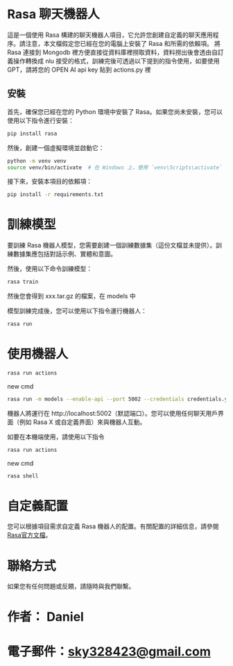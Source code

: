 # Rasa 聊天機器人

這是一個使用 Rasa 構建的聊天機器人項目，它允許您創建自定義的聊天應用程序。請注意，本文檔假定您已經在您的電腦上安裝了 Rasa 和所需的依賴項。
將 Rasa 連接到 Mongodb 裡方便直接從資料庫裡撈取資料，資料撈出後會透由自訂義操作轉換成 nlu 接受的格式，訓練完後可透過以下提到的指令使用，如要使用 GPT，請將您的 OPEN AI api key  貼到 actions.py 裡

## 安裝

首先，確保您已經在您的 Python 環境中安裝了 Rasa。如果您尚未安裝，您可以使用以下指令進行安裝：

```bash
pip install rasa
```

然後，創建一個虛擬環境並啟動它：

```bash
python -m venv venv
source venv/bin/activate  # 在 Windows 上，使用 `venv\Scripts\activate`
```

接下來，安裝本項目的依賴項：
```bash
pip install -r requirements.txt
```

# 訓練模型
要訓練 Rasa 機器人模型，您需要創建一個訓練數據集（這份文檔並未提供）。訓練數據集應包括對話示例、實體和意圖。

然後，使用以下命令訓練模型：
```bash
rasa train
```
然後您會得到 xxx.tar.gz 的檔案，在 models 中

模型訓練完成後，您可以使用以下指令運行機器人：
```bash
rasa run
```

# 使用機器人

```bash
rasa run actions
```
new cmd
```bash
rasa run -m models --enable-api --port 5002 --credentials credentials.yml
```

機器人將運行在 http://localhost:5002（默認端口）。您可以使用任何聊天用戶界面（例如 Rasa X 或自定義界面）來與機器人互動。

如要在本機端使用，請使用以下指令
```bash
rasa run actions
```
new cmd
```bash
rasa shell
```


# 自定義配置
您可以根據項目需求自定義 Rasa 機器人的配置。有關配置的詳細信息，請參閱 [Rasa官方文檔](https://rasa.com/docs/rasa/)。


# 聯絡方式
如果您有任何問題或反饋，請隨時與我們聯繫。

# 作者： Daniel
# 電子郵件：sky328423@gmail.com
